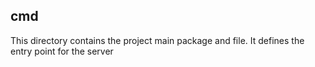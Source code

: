 ## cmd

This directory contains the project main package and file. It defines the entry point for the server